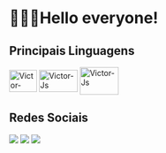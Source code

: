 # 👨🏽‍💻Hello everyone!

## Principais Linguagens
<div>
  	<img align= "center" alt= "Victor-Java" height = "40" width = "50" src = "https://cdn.jsdelivr.net/gh/devicons/devicon@latest/icons/java/java-original-wordmark.svg">
    <img align= "center" alt= "Victor-Js" height = "40" width = "70" src = "https://cdn.jsdelivr.net/gh/devicons/devicon@latest/icons/javascript/javascript-original.svg">
    <img align= "center" alt= "Victor-Js" height = "50" width = "70" src = "https://cdn.jsdelivr.net/gh/devicons/devicon@latest/icons/mysql/mysql-plain-wordmark.svg">
</div>

##

## Redes Sociais
<div>
  <a href="https://www.instagram.com/victorhugomcf/" target="_blank"><img src="https://img.shields.io/badge/-Instagram-%23E4405F?style=for-the-badge&logo=instagram&logoColor=white" target="_blank"></a>
  <a href="https://www.linkedin.com/in/victor-hugo-marcelino-fraga-115245247/" target="_blank"><img src="https://img.shields.io/badge/-LinkedIn-%230077B5?style=for-the-badge&logo=linkedin&logoColor=white" target="_blank"></a>
  <a href="https://discord.gg/baiano4383" target="_blank"><img src="https://img.shields.io/badge/Discord-7289DA?style=for-the-badge&logo=discord&logoColor=white" target="_blank"></a> 
</div>
